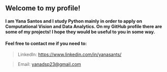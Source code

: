 ## Welcome to my profile! 

#### I am Yana Santos and I study Python mainly in order to apply on Computational Vision and Data Analytics. On my GitHub profile there are some of my projects! I hope they would be useful to you in some way. 
#### Feel free to contact me if you need to:
> LinkedIn: https://www.linkedin.com/in/yanasants/

> Email: yanadsp23@gmail.com
